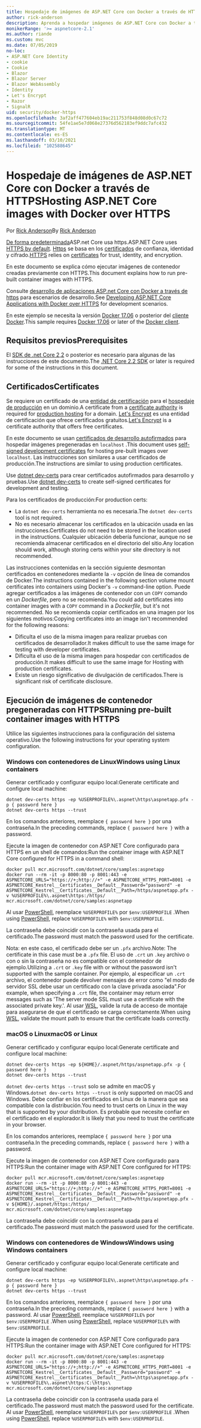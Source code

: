 ```yaml
---
title: Hospedaje de imágenes de ASP.NET Core con Docker a través de HTTPS
author: rick-anderson
description: Aprenda a hospedar imágenes de ASP.NET Core con Docker a través de HTTPS
monikerRange: '>= aspnetcore-2.1'
ms.author: riande
ms.custom: mvc
ms.date: 07/05/2019
no-loc:
- ASP.NET Core Identity
- cookie
- Cookie
- Blazor
- Blazor Server
- Blazor WebAssembly
- Identity
- Let's Encrypt
- Razor
- SignalR
uid: security/docker-https
ms.openlocfilehash: 3af2aff477604eb19ac211753f848d08d0c67c72
ms.sourcegitcommit: 54fe1ae5e7d068e27376d562183ef9ddc7afc432
ms.translationtype: MT
ms.contentlocale: es-ES
ms.lasthandoff: 03/10/2021
ms.locfileid: "102588645"
---
```

# <a name="hosting-aspnet-core-images-with-docker-over-https"></a><span data-ttu-id="32bf4-103">Hospedaje de imágenes de ASP.NET Core con Docker a través de HTTPS</span><span class="sxs-lookup"><span data-stu-id="32bf4-103">Hosting ASP.NET Core images with Docker over HTTPS</span></span>

<span data-ttu-id="32bf4-104">Por [Rick Anderson](https://twitter.com/RickAndMSFT)</span><span class="sxs-lookup"><span data-stu-id="32bf4-104">By [Rick Anderson](https://twitter.com/RickAndMSFT)</span></span>

<span data-ttu-id="32bf4-105">[De forma predeterminada](./enforcing-ssl.md)ASP.net Core usa https.</span><span class="sxs-lookup"><span data-stu-id="32bf4-105">ASP.NET Core uses [HTTPS by default](./enforcing-ssl.md).</span></span> <span data-ttu-id="32bf4-106">[Https](https://en.wikipedia.org/wiki/HTTPS) se basa en los [certificados](https://en.wikipedia.org/wiki/Public_key_certificate) de confianza, identidad y cifrado.</span><span class="sxs-lookup"><span data-stu-id="32bf4-106">[HTTPS](https://en.wikipedia.org/wiki/HTTPS) relies on [certificates](https://en.wikipedia.org/wiki/Public_key_certificate) for trust, identity, and encryption.</span></span>

<span data-ttu-id="32bf4-107">En este documento se explica cómo ejecutar imágenes de contenedor creadas previamente con HTTPS.</span><span class="sxs-lookup"><span data-stu-id="32bf4-107">This document explains how to run pre-built container images with HTTPS.</span></span>

<span data-ttu-id="32bf4-108">Consulte [desarrollo de aplicaciones ASP.net Core con Docker a través de https](https://github.com/dotnet/dotnet-docker/blob/main/samples/run-aspnetcore-https-development.md) para escenarios de desarrollo.</span><span class="sxs-lookup"><span data-stu-id="32bf4-108">See [Developing ASP.NET Core Applications with Docker over HTTPS](https://github.com/dotnet/dotnet-docker/blob/main/samples/run-aspnetcore-https-development.md) for development scenarios.</span></span>

<span data-ttu-id="32bf4-109">En este ejemplo se necesita la versión [Docker 17.06](https://docs.docker.com/release-notes/docker-ce) o posterior del [cliente Docker](https://www.docker.com/products/docker).</span><span class="sxs-lookup"><span data-stu-id="32bf4-109">This sample requires [Docker 17.06](https://docs.docker.com/release-notes/docker-ce) or later of the [Docker client](https://www.docker.com/products/docker).</span></span>

## <a name="prerequisites"></a><span data-ttu-id="32bf4-110">Requisitos previos</span><span class="sxs-lookup"><span data-stu-id="32bf4-110">Prerequisites</span></span>

<span data-ttu-id="32bf4-111">El [SDK de .net Core 2,2](https://dotnet.microsoft.com/download) o posterior es necesario para algunas de las instrucciones de este documento.</span><span class="sxs-lookup"><span data-stu-id="32bf4-111">The [.NET Core 2.2 SDK](https://dotnet.microsoft.com/download) or later is required for some of the instructions in this document.</span></span>

## <a name="certificates"></a><span data-ttu-id="32bf4-112">Certificados</span><span class="sxs-lookup"><span data-stu-id="32bf4-112">Certificates</span></span>

<span data-ttu-id="32bf4-113">Se requiere un certificado de una [entidad de certificación](https://wikipedia.org/wiki/Certificate_authority) para el [hospedaje de producción](https://blogs.msdn.microsoft.com/webdev/2017/11/29/configuring-https-in-asp-net-core-across-different-platforms/) en un dominio.</span><span class="sxs-lookup"><span data-stu-id="32bf4-113">A certificate from a [certificate authority](https://wikipedia.org/wiki/Certificate_authority) is required for [production hosting](https://blogs.msdn.microsoft.com/webdev/2017/11/29/configuring-https-in-asp-net-core-across-different-platforms/) for a domain.</span></span> <span data-ttu-id="32bf4-114">[Let's Encrypt](https://letsencrypt.org/) es una entidad de certificación que ofrece certificados gratuitos.</span><span class="sxs-lookup"><span data-stu-id="32bf4-114">[Let's Encrypt](https://letsencrypt.org/) is a certificate authority that offers free certificates.</span></span>

<span data-ttu-id="32bf4-115">En este documento se usan [certificados de desarrollo autofirmados](https://en.wikipedia.org/wiki/Self-signed_certificate) para hospedar imágenes pregeneradas en `localhost` .</span><span class="sxs-lookup"><span data-stu-id="32bf4-115">This document uses [self-signed development certificates](https://en.wikipedia.org/wiki/Self-signed_certificate) for hosting pre-built images over `localhost`.</span></span> <span data-ttu-id="32bf4-116">Las instrucciones son similares a usar certificados de producción.</span><span class="sxs-lookup"><span data-stu-id="32bf4-116">The instructions are similar to using production certificates.</span></span>

<span data-ttu-id="32bf4-117">Use [dotnet dev-certs](/dotnet/core/additional-tools/self-signed-certificates-guide) para crear certificados autofirmados para desarrollo y pruebas.</span><span class="sxs-lookup"><span data-stu-id="32bf4-117">Use [dotnet dev-certs](/dotnet/core/additional-tools/self-signed-certificates-guide) to create self-signed certificates for development and testing.</span></span>

<span data-ttu-id="32bf4-118">Para los certificados de producción:</span><span class="sxs-lookup"><span data-stu-id="32bf4-118">For production certs:</span></span>

* <span data-ttu-id="32bf4-119">La `dotnet dev-certs` herramienta no es necesaria.</span><span class="sxs-lookup"><span data-stu-id="32bf4-119">The `dotnet dev-certs` tool is not required.</span></span>
* <span data-ttu-id="32bf4-120">No es necesario almacenar los certificados en la ubicación usada en las instrucciones.</span><span class="sxs-lookup"><span data-stu-id="32bf4-120">Certificates do not need to be stored in the location used in the instructions.</span></span> <span data-ttu-id="32bf4-121">Cualquier ubicación debería funcionar, aunque no se recomienda almacenar certificados en el directorio del sitio.</span><span class="sxs-lookup"><span data-stu-id="32bf4-121">Any location should work, although storing certs within your site directory is not recommended.</span></span>

<span data-ttu-id="32bf4-122">Las instrucciones contenidas en la sección siguiente desmontan certificados en contenedores mediante la `-v` opción de línea de comandos de Docker.</span><span class="sxs-lookup"><span data-stu-id="32bf4-122">The instructions contained in the following section volume mount certificates into containers using Docker's `-v` command-line option.</span></span> <span data-ttu-id="32bf4-123">Puede agregar certificados a las imágenes de contenedor con un `COPY` comando en un *Dockerfile*, pero no se recomienda.</span><span class="sxs-lookup"><span data-stu-id="32bf4-123">You could add certificates into container images with a `COPY` command in a *Dockerfile*, but it's not recommended.</span></span> <span data-ttu-id="32bf4-124">No se recomienda copiar certificados en una imagen por los siguientes motivos:</span><span class="sxs-lookup"><span data-stu-id="32bf4-124">Copying certificates into an image isn't recommended for the following reasons:</span></span>

* <span data-ttu-id="32bf4-125">Dificulta el uso de la misma imagen para realizar pruebas con certificados de desarrollador.</span><span class="sxs-lookup"><span data-stu-id="32bf4-125">It makes difficult to use the same image for testing with developer certificates.</span></span>
* <span data-ttu-id="32bf4-126">Dificulta el uso de la misma imagen para hospedar con certificados de producción.</span><span class="sxs-lookup"><span data-stu-id="32bf4-126">It makes difficult to use the same image for Hosting with production certificates.</span></span>
* <span data-ttu-id="32bf4-127">Existe un riesgo significativo de divulgación de certificados.</span><span class="sxs-lookup"><span data-stu-id="32bf4-127">There is significant risk of certificate disclosure.</span></span>

## <a name="running-pre-built-container-images-with-https"></a><span data-ttu-id="32bf4-128">Ejecución de imágenes de contenedor pregeneradas con HTTPS</span><span class="sxs-lookup"><span data-stu-id="32bf4-128">Running pre-built container images with HTTPS</span></span>

<span data-ttu-id="32bf4-129">Utilice las siguientes instrucciones para la configuración del sistema operativo.</span><span class="sxs-lookup"><span data-stu-id="32bf4-129">Use the following instructions for your operating system configuration.</span></span>

### <a name="windows-using-linux-containers"></a><span data-ttu-id="32bf4-130">Windows con contenedores de Linux</span><span class="sxs-lookup"><span data-stu-id="32bf4-130">Windows using Linux containers</span></span>

<span data-ttu-id="32bf4-131">Generar certificado y configurar equipo local:</span><span class="sxs-lookup"><span data-stu-id="32bf4-131">Generate certificate and configure local machine:</span></span>

```dotnetcli
dotnet dev-certs https -ep %USERPROFILE%\.aspnet\https\aspnetapp.pfx -p { password here }
dotnet dev-certs https --trust
```

<span data-ttu-id="32bf4-132">En los comandos anteriores, reemplace `{ password here }` por una contraseña.</span><span class="sxs-lookup"><span data-stu-id="32bf4-132">In the preceding commands, replace `{ password here }` with a password.</span></span>

<span data-ttu-id="32bf4-133">Ejecute la imagen de contenedor con ASP.NET Core configurado para HTTPS en un shell de comandos:</span><span class="sxs-lookup"><span data-stu-id="32bf4-133">Run the container image with ASP.NET Core configured for HTTPS in a command shell:</span></span>

```console
docker pull mcr.microsoft.com/dotnet/core/samples:aspnetapp
docker run --rm -it -p 8000:80 -p 8001:443 -e ASPNETCORE_URLS="https://+;http://+" -e ASPNETCORE_HTTPS_PORT=8001 -e ASPNETCORE_Kestrel__Certificates__Default__Password="password" -e ASPNETCORE_Kestrel__Certificates__Default__Path=/https/aspnetapp.pfx -v %USERPROFILE%\.aspnet\https:/https/ mcr.microsoft.com/dotnet/core/samples:aspnetapp
```

<span data-ttu-id="32bf4-134">Al usar [PowerShell](/powershell/scripting/overview), reemplace `%USERPROFILE%` por `$env:USERPROFILE` .</span><span class="sxs-lookup"><span data-stu-id="32bf4-134">When using [PowerShell](/powershell/scripting/overview), replace `%USERPROFILE%` with `$env:USERPROFILE`.</span></span>

<span data-ttu-id="32bf4-135">La contraseña debe coincidir con la contraseña usada para el certificado.</span><span class="sxs-lookup"><span data-stu-id="32bf4-135">The password must match the password used for the certificate.</span></span>


<span data-ttu-id="32bf4-136">Nota: en este caso, el certificado debe ser un `.pfx` archivo.</span><span class="sxs-lookup"><span data-stu-id="32bf4-136">Note: The certificate in this case must be a `.pfx` file.</span></span>  <span data-ttu-id="32bf4-137">El uso de `.crt` un `.key` archivo o con o sin la contraseña no es compatible con el contenedor de ejemplo.</span><span class="sxs-lookup"><span data-stu-id="32bf4-137">Utilizing a `.crt` or `.key` file with or without the password isn't supported with the sample container.</span></span>  <span data-ttu-id="32bf4-138">Por ejemplo, al especificar un `.crt` archivo, el contenedor puede devolver mensajes de error como "el modo de servidor SSL debe usar un certificado con la clave privada asociada".</span><span class="sxs-lookup"><span data-stu-id="32bf4-138">For example, when specifying a `.crt` file, the container may return error messages such as 'The server mode SSL must use a certificate with the associated private key.'.</span></span> <span data-ttu-id="32bf4-139">Al usar [WSL](/windows/wsl/about), valide la ruta de acceso de montaje para asegurarse de que el certificado se carga correctamente.</span><span class="sxs-lookup"><span data-stu-id="32bf4-139">When using [WSL](/windows/wsl/about), validate the mount path to ensure that the certificate loads correctly.</span></span>

### <a name="macos-or-linux"></a><span data-ttu-id="32bf4-140">macOS o Linux</span><span class="sxs-lookup"><span data-stu-id="32bf4-140">macOS or Linux</span></span>

<span data-ttu-id="32bf4-141">Generar certificado y configurar equipo local:</span><span class="sxs-lookup"><span data-stu-id="32bf4-141">Generate certificate and configure local machine:</span></span>

```dotnetcli
dotnet dev-certs https -ep ${HOME}/.aspnet/https/aspnetapp.pfx -p { password here }
dotnet dev-certs https --trust
```

<span data-ttu-id="32bf4-142">`dotnet dev-certs https --trust` solo se admite en macOS y Windows.</span><span class="sxs-lookup"><span data-stu-id="32bf4-142">`dotnet dev-certs https --trust` is only supported on macOS and Windows.</span></span> <span data-ttu-id="32bf4-143">Debe confiar en los certificados en Linux de la manera que sea compatible con la distribución.</span><span class="sxs-lookup"><span data-stu-id="32bf4-143">You need to trust certs on Linux in the way that is supported by your distribution.</span></span> <span data-ttu-id="32bf4-144">Es probable que necesite confiar en el certificado en el explorador.</span><span class="sxs-lookup"><span data-stu-id="32bf4-144">It is likely that you need to trust the certificate in your browser.</span></span>

<span data-ttu-id="32bf4-145">En los comandos anteriores, reemplace `{ password here }` por una contraseña.</span><span class="sxs-lookup"><span data-stu-id="32bf4-145">In the preceding commands, replace `{ password here }` with a password.</span></span>

<span data-ttu-id="32bf4-146">Ejecute la imagen de contenedor con ASP.NET Core configurado para HTTPS:</span><span class="sxs-lookup"><span data-stu-id="32bf4-146">Run the container image with ASP.NET Core configured for HTTPS:</span></span>

```console
docker pull mcr.microsoft.com/dotnet/core/samples:aspnetapp
docker run --rm -it -p 8000:80 -p 8001:443 -e ASPNETCORE_URLS="https://+;http://+" -e ASPNETCORE_HTTPS_PORT=8001 -e ASPNETCORE_Kestrel__Certificates__Default__Password="password" -e ASPNETCORE_Kestrel__Certificates__Default__Path=/https/aspnetapp.pfx -v ${HOME}/.aspnet/https:/https/ mcr.microsoft.com/dotnet/core/samples:aspnetapp
```

<span data-ttu-id="32bf4-147">La contraseña debe coincidir con la contraseña usada para el certificado.</span><span class="sxs-lookup"><span data-stu-id="32bf4-147">The password must match the password used for the certificate.</span></span>

### <a name="windows-using-windows-containers"></a><span data-ttu-id="32bf4-148">Windows con contenedores de Windows</span><span class="sxs-lookup"><span data-stu-id="32bf4-148">Windows using Windows containers</span></span>

<span data-ttu-id="32bf4-149">Generar certificado y configurar equipo local:</span><span class="sxs-lookup"><span data-stu-id="32bf4-149">Generate certificate and configure local machine:</span></span>

```dotnetcli
dotnet dev-certs https -ep %USERPROFILE%\.aspnet\https\aspnetapp.pfx -p { password here }
dotnet dev-certs https --trust
```

<span data-ttu-id="32bf4-150">En los comandos anteriores, reemplace `{ password here }` por una contraseña.</span><span class="sxs-lookup"><span data-stu-id="32bf4-150">In the preceding commands, replace `{ password here }` with a password.</span></span> <span data-ttu-id="32bf4-151">Al usar [PowerShell](/powershell/scripting/overview), reemplace `%USERPROFILE%` por `$env:USERPROFILE` .</span><span class="sxs-lookup"><span data-stu-id="32bf4-151">When using [PowerShell](/powershell/scripting/overview), replace `%USERPROFILE%` with `$env:USERPROFILE`.</span></span>

<span data-ttu-id="32bf4-152">Ejecute la imagen de contenedor con ASP.NET Core configurado para HTTPS:</span><span class="sxs-lookup"><span data-stu-id="32bf4-152">Run the container image with ASP.NET Core configured for HTTPS:</span></span>

```console
docker pull mcr.microsoft.com/dotnet/core/samples:aspnetapp
docker run --rm -it -p 8000:80 -p 8001:443 -e ASPNETCORE_URLS="https://+;http://+" -e ASPNETCORE_HTTPS_PORT=8001 -e ASPNETCORE_Kestrel__Certificates__Default__Password="password" -e ASPNETCORE_Kestrel__Certificates__Default__Path=\https\aspnetapp.pfx -v %USERPROFILE%\.aspnet\https:C:\https\ mcr.microsoft.com/dotnet/core/samples:aspnetapp
```

<span data-ttu-id="32bf4-153">La contraseña debe coincidir con la contraseña usada para el certificado.</span><span class="sxs-lookup"><span data-stu-id="32bf4-153">The password must match the password used for the certificate.</span></span> <span data-ttu-id="32bf4-154">Al usar [PowerShell](/powershell/scripting/overview), reemplace `%USERPROFILE%` por `$env:USERPROFILE` .</span><span class="sxs-lookup"><span data-stu-id="32bf4-154">When using [PowerShell](/powershell/scripting/overview), replace `%USERPROFILE%` with `$env:USERPROFILE`.</span></span>
